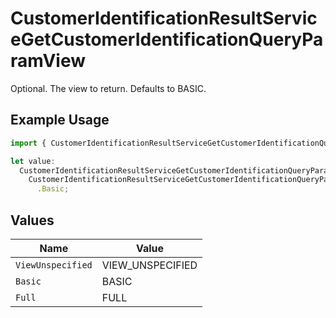 # CustomerIdentificationResultServiceGetCustomerIdentificationQueryParamView

Optional. The view to return. Defaults to BASIC.

## Example Usage

```typescript
import { CustomerIdentificationResultServiceGetCustomerIdentificationQueryParamView } from "@apexfintechsolutions/ascend-sdk/models/operations";

let value:
  CustomerIdentificationResultServiceGetCustomerIdentificationQueryParamView =
    CustomerIdentificationResultServiceGetCustomerIdentificationQueryParamView
      .Basic;
```

## Values

| Name              | Value             |
| ----------------- | ----------------- |
| `ViewUnspecified` | VIEW_UNSPECIFIED  |
| `Basic`           | BASIC             |
| `Full`            | FULL              |